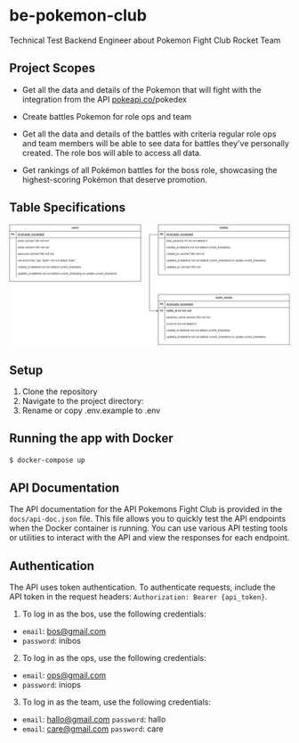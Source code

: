 # be-pokemon-club
Technical Test Backend Engineer about Pokemon Fight Club Rocket Team

## Project Scopes
* Get all the data and details of the Pokemon that will fight with the integration from the API [pokeapi.co/](https://pokeapi.co/)pokedex

* Create battles Pokemon for role ops and team

* Get all the data and details of the battles with criteria regular role ops and team members will be able to see data for battles they've personally created. The role bos will able to access all data.

* Get rankings of all Pokémon battles for the boss role, showcasing the highest-scoring Pokémon that deserve promotion.

## Table Specifications

![erd](docs/erd.drawio.png)

## Setup
1. Clone the repository
2. Navigate to the project directory:
3. Rename or copy .env.example to .env

## Running the app with Docker
```bash
$ docker-compose up
```

## API Documentation
The API documentation for the API Pokemons Fight Club is provided in the `docs/api-doc.json` file. 
This file allows you to quickly test the API endpoints when the Docker container is running. 
You can use various API testing tools or utilities to interact with the API and view the responses for each endpoint.

## Authentication
The API uses token authentication. To authenticate requests, include the API token in the request headers:
`Authorization: Bearer {api_token}`.
1. To log in as the bos, use the following credentials:
* `email`: bos@gmail.com
* `password`: inibos
2. To log in as the ops, use the following credentials:
* `email`: ops@gmail.com
* `password`: iniops
3. To log in as the team, use the following credentials:
* `email`: hallo@gmail.com `password`: hallo
* `email`: care@gmail.com `password`: care
